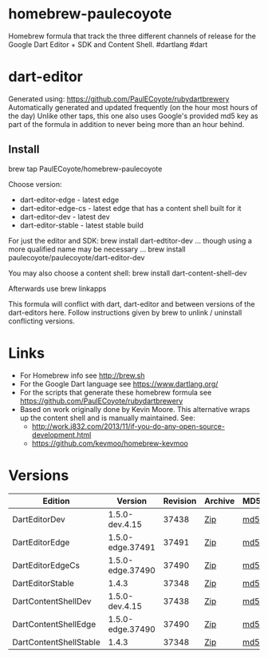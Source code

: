 homebrew-paulecoyote
====================

Homebrew formula that track the three different channels of release for the Google Dart Editor + SDK and Content Shell.  #dartlang #dart

dart-editor
===========

Generated using: https://github.com/PaulECoyote/rubydartbrewery
Automatically generated and updated frequently (on the hour most hours of the day)
Unlike other taps, this one also uses Google's provided md5 key as part of the formula in addition to never being more than an hour behind.

Install
-------
brew tap PaulECoyote/homebrew-paulecoyote

Choose version:
* dart-editor-edge - latest edge
* dart-editor-edge-cs - latest edge that has a content shell built for it
* dart-editor-dev - latest dev
* dart-editor-stable - latest stable build

For just the editor and SDK:
brew install dart-edtitor-dev
... though using a more qualified name may be necessary ...
brew install paulecoyote/paulecoyote/dart-editor-dev

You may also choose a content shell:
brew install dart-content-shell-dev

Afterwards use 
brew linkapps

This formula will conflict with dart, dart-editor and between versions of the dart-editors here.  Follow instructions given by brew to unlink / uninstall conflicting versions.

Links
=====
* For Homebrew info see http://brew.sh
* For the Google Dart language see https://www.dartlang.org/
* For the scripts that generate these homebrew formula see https://github.com/PaulECoyote/rubydartbrewery
* Based on work originally done by Kevin Moore. This alternative wraps up the content shell and is manually maintained.  See: 
    * http://work.j832.com/2013/11/if-you-do-any-open-source-development.html
    * https://github.com/kevmoo/homebrew-kevmoo

Versions
========
| Edition | Version | Revision | Archive | MD5 | Notes |
| ------- | ------- | -------- | ------- | --- | ----- |
| DartEditorDev | 1.5.0-dev.4.15 | 37438 | [Zip](http://storage.googleapis.com/dart-archive/channels/dev/release/37438/editor/darteditor-macos-x64.zip) | [md5](http://storage.googleapis.com/dart-archive/channels/dev/release/37438/editor/darteditor-macos-x64.zip.md5sum) | [Changes](http://storage.googleapis.com/dart-archive/channels/dev/release/latest/changelog.html) |
| DartEditorEdge | 1.5.0-edge.37491 | 37491 | [Zip](http://storage.googleapis.com/dart-archive/channels/be/raw/37491/editor/darteditor-macos-x64.zip) | [md5](http://storage.googleapis.com/dart-archive/channels/be/raw/37491/editor/darteditor-macos-x64.zip.md5sum) | - |
| DartEditorEdgeCs | 1.5.0-edge.37490 | 37490 | [Zip](http://storage.googleapis.com/dart-archive/channels/be/raw/37490/editor/darteditor-macos-x64.zip) | [md5](http://storage.googleapis.com/dart-archive/channels/be/raw/37490/editor/darteditor-macos-x64.zip.md5sum) | - |
| DartEditorStable | 1.4.3 | 37348 | [Zip](http://storage.googleapis.com/dart-archive/channels/stable/release/37348/editor/darteditor-macos-x64.zip) | [md5](http://storage.googleapis.com/dart-archive/channels/stable/release/37348/editor/darteditor-macos-x64.zip.md5sum) | [Changes](http://storage.googleapis.com/dart-archive/channels/stable/release/latest/changelog.html) |
| DartContentShellDev | 1.5.0-dev.4.15 | 37438 | [Zip](http://storage.googleapis.com/dart-archive/channels/dev/release/37438/dartium/content_shell-macos-ia32-release.zip) | [md5](http://storage.googleapis.com/dart-archive/channels/dev/release/37438/dartium/content_shell-macos-ia32-release.zip.md5sum) | - |
| DartContentShellEdge | 1.5.0-edge.37490 | 37490 | [Zip](http://storage.googleapis.com/dart-archive/channels/be/raw/37490/dartium/content_shell-macos-ia32-release.zip) | [md5](http://storage.googleapis.com/dart-archive/channels/be/raw/37490/dartium/content_shell-macos-ia32-release.zip.md5sum) | - |
| DartContentShellStable | 1.4.3 | 37348 | [Zip](http://storage.googleapis.com/dart-archive/channels/stable/release/37348/dartium/content_shell-macos-ia32-release.zip) | [md5](http://storage.googleapis.com/dart-archive/channels/stable/release/37348/dartium/content_shell-macos-ia32-release.zip.md5sum) | - |
